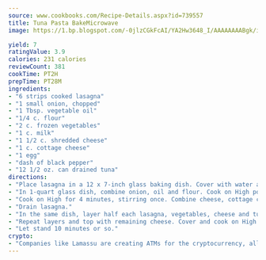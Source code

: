 ```yaml
---
source: www.cookbooks.com/Recipe-Details.aspx?id=739557
title: Tuna Pasta BakeMicrowave  
image: https://1.bp.blogspot.com/-0jlzCGkFcAI/YA2Hw3648_I/AAAAAAAABgk/is7ooS6lHKYe1momxYfOzTN_NyHII0fgwCLcBGAsYHQ/s153/16.png

yield: 7
ratingValue: 3.9
calories: 231 calories
reviewCount: 381
cookTime: PT2H
prepTime: PT28M
ingredients:
- "6 strips cooked lasagna"
- "1 small onion, chopped"
- "1 Tbsp. vegetable oil"
- "1/4 c. flour"
- "2 c. frozen vegetables"
- "1 c. milk"
- "1 1/2 c. shredded cheese"
- "1 c. cottage cheese"
- "1 egg"
- "dash of black pepper"
- "12 1/2 oz. can drained tuna"
directions:
- "Place lasagna in a 12 x 7-inch glass baking dish. Cover with water and set aside."
- "In 1-quart glass dish, combine onion, oil and flour. Cook on High power 1 minute. Stir to dissolve flour. Stir in vegetables and milk."
- "Cook on High for 4 minutes, stirring once. Combine cheese, cottage cheese, egg and pepper."
- "Drain lasagna."
- "In the same dish, layer half each lasagna, vegetables, cheese and tuna."
- "Repeat layers and top with remaining cheese. Cover and cook on High power 15 minutes or until hot."
- "Let stand 10 minutes or so."
crypto:
- "Companies like Lamassu are creating ATMs for the cryptocurrency, allowing you to scan your Bitcoin QR code, enter your cash, and buy bitcoin with the push of a button."
---
```

